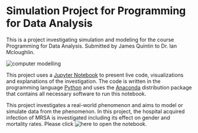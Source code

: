 # Simulation Project for Programming for Data Analysis 
This is a project investigating simulation and modeling for the course Programming for Data Analysis. Submitted by James Quintin to Dr. Ian Mcloughlin. 

![computer modelling](https://upload.wikimedia.org/wikipedia/commons/thumb/4/45/Osmosis_computer_simulation.jpg/270px-Osmosis_computer_simulation.jpg)

This project uses a [Jupyter Notebook](https://jupyter.org/) to present live code, visualizations and explanations of the investigation. The code is written in the programming language [Python](https://www.python.org/) and uses the [Anaconda](https://www.anaconda.com/download/) distribution package that contains all necessary software to run this notebook.

This project investigates a real-world phenomenon and aims to model or simulate data from the phenomenon. In this project, the hospital acquired infection of MRSA is investigated including its effect on gender  and mortality rates. Please click ![here](https://github.com/NurseQ/Simulation-Project-for-Programming-for-Data-Analysis-/blob/master/Simulation%20Project.ipynb) to open the notebook.   




